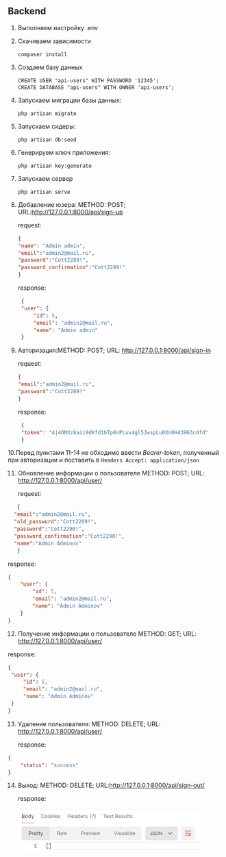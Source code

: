 ## Backend
1. Выполняем настройку .env
2.  Скачиваем зависимости

        composer install
3.  Создаем базу данных

        CREATE USER "api-users" WITH PASSWORD '12345';
        CREATE DATABASE "api-users" WITH OWNER 'api-users';
4.  Запускаем миграции базы данных:

        php artisan migrate
5.  Запускаем сидеры:

        php artisan db:seed

6.  Генерируем ключ приложения:

        php artisan key:generate

7.  Запускаем сервер

        php artisan serve
8. Добавление юзера: METHOD: POST; URL:http://127.0.0.1:8000/api/sign-up

     request:
      ```json 
   {
   "name": "Admin admin",
   "email":"admin2@mail.ru",
   "password":"Cott2289!",
   "password_confirmation":"Cott2289!"
   }
   ``` 
   response:
   ```json 
    {
    "user": {
        "id": 5,
        "email": "admin2@mail.ru",
        "name": "Admin admin"
    } 

9. Авторизация:METHOD: POST; URL: http://127.0.0.1:8000/api/sign-in
   
   request:
   ```json 
   {
   "email":"admin2@mail.ru",
   "password":"Cott2289!"
   }
   ```
   response:
   ```json
    {
    "token": "4|4OMXzkaii9dKfd1bTp8sPLuv4gl5JwspLu0XnOH43963cdfd"
    }
   ```
   
10.Перед пунктами 11-14 не обходимо ввести *Bearer-token*, полученный при авторизации
и поставить в 
```Headers Accept: application/json```

11. Обновление информации о пользователе
    METHOD: POST; URL: http://127.0.0.1:8000/api/user/
    
    request:
```json 
   {
  "email":"admin2@mail.ru",
  "old_password":"Cott2289!",
  "password":"Cott2290!",
  "password_confirmation":"Cott2290!",
  "name":"Admin Adminov"
   }
   ```
response:
```json
{
    "user": {
        "id": 5,
        "email": "admin2@mail.ru",
        "name": "Admin Adminov"
    }
}
```
 
12. Получение информации о пользователе
METHOD: GET; URL: http://127.0.0.1:8000/api/user/
    
response:
   ```json
   {
    "user": {
        "id": 5,
        "email": "admin2@mail.ru",
        "name": "Admin Adminov"
    }
}
   ```
 
13. Удаление пользователя:
METHOD: DELETE; URL: http://127.0.0.1:8000/api/user/
    
    response:

```json
{
    "status": "success"
}
```

14. Выход: METHOD: DELETE; URL:http://127.0.0.1:8000/api/sign-out/
    
    response:
    
    ![img_.png](img.png)


